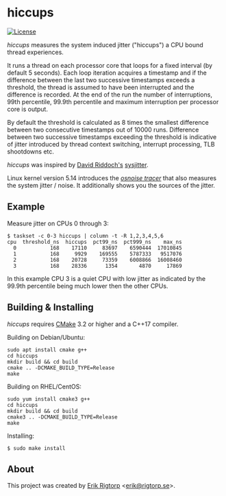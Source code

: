 # hiccups

[![License](https://img.shields.io/github/license/rigtorp/hiccups)](https://github.com/rigtorp/hiccups/blob/master/LICENSE)

*hiccups* measures the system induced jitter ("hiccups") a CPU bound thread
experiences.

It runs a thread on each processor core that loops for a fixed interval (by
default 5 seconds). Each loop iteration acquires a timestamp and if the
difference between the last two successive timestamps exceeds a threshold, the
thread is assumed to have been interrupted and the difference is recorded. At
the end of the run the number of interruptions, 99th percentile, 99.9th
percentile and maximum interruption per processor core is output.

By default the threshold is calculated as 8 times the smallest difference
between two consecutive timestamps out of 10000 runs. Difference between two
successive timestamps exceeding the threshold is indicative of jitter introduced
by thread context switching, interrupt processing, TLB shootdowns etc.

*hiccups* was inspired by [David Riddoch's](mailto:david@riddoch.org.uk)
[sysjitter](https://www.openonload.org/download/sysjitter/sysjitter-1.4.tgz).

Linux kernel version 5.14 introduces the [*osnoise
tracer*](https://git.kernel.org/pub/scm/linux/kernel/git/torvalds/linux.git/tree/Documentation/trace/osnoise-tracer.rst)
that also measures the system jitter / noise. It additionally shows you the
sources of the jitter.

## Example

Measure jitter on CPUs 0 through 3:
```
$ taskset -c 0-3 hiccups | column -t -R 1,2,3,4,5,6
cpu  threshold_ns  hiccups  pct99_ns  pct999_ns    max_ns
  0           168    17110     83697    6590444  17010845
  1           168     9929    169555    5787333   9517076
  2           168    20728     73359    6008866  16008460
  3           168    28336      1354       4870     17869
```

In this example CPU 3 is a quiet CPU with low jitter as indicated by the 99.9th
percentile being much lower then the other CPUs.

## Building & Installing

*hiccups* requires [CMake](https://cmake.org/) 3.2 or higher and a C++17
compiler.

Building on Debian/Ubuntu:

```
sudo apt install cmake g++
cd hiccups
mkdir build && cd build
cmake .. -DCMAKE_BUILD_TYPE=Release
make
```

Building on RHEL/CentOS:

```
sudo yum install cmake3 g++
cd hiccups
mkdir build && cd build
cmake3 .. -DCMAKE_BUILD_TYPE=Release
make
```

Installing:

```
$ sudo make install
```

## About

This project was created by [Erik Rigtorp](https://rigtorp.se)
<[erik@rigtorp.se](mailto:erik@rigtorp.se)>.
